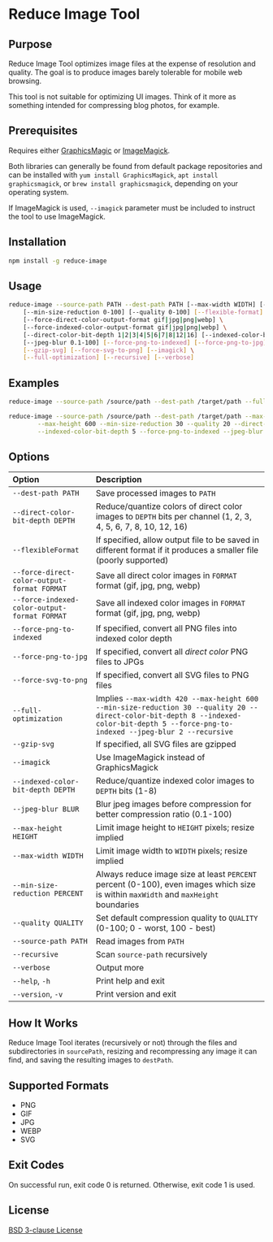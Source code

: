 # Reduce Image Tool


## Purpose

Reduce Image Tool optimizes image files at the expense of resolution and quality. The goal is to produce
images barely tolerable for mobile web browsing.

This tool is not suitable for optimizing UI images. Think of it more as something intended
for compressing blog photos, for example.


## Prerequisites

Requires either [GraphicsMagic](http://www.graphicsmagick.org/) or [ImageMagick](http://www.imagemagick.org/).
 
Both libraries can generally be found from default package repositories and can be installed with 
`yum install GraphicsMagick`, `apt install graphicsmagick`, or  `brew install graphicsmagick`,
depending on your operating system.

If ImageMagick is used, `--imagick` parameter must be included to instruct the tool to use ImageMagick. 


## Installation

```bash
npm install -g reduce-image
```

## Usage

```bash
reduce-image --source-path PATH --dest-path PATH [--max-width WIDTH] [--max-height HEIGHT] \
    [--min-size-reduction 0-100] [--quality 0-100] [--flexible-format] \
    [--force-direct-color-output-format gif|jpg|png|webp] \
    [--force-indexed-color-output-format gif|jpg|png|webp] \
    [--direct-color-bit-depth 1|2|3|4|5|6|7|8|12|16] [--indexed-color-bit-depth 1-8] \
    [--jpeg-blur 0.1-100] [--force-png-to-indexed] [--force-png-to-jpg] \
    [--gzip-svg] [--force-svg-to-png] [--imagick] \
    [--full-optimization] [--recursive] [--verbose]
```

## Examples

```bash
reduce-image --source-path /source/path --dest-path /target/path --full-optimization --gzip-svg

reduce-image --source-path /source/path --dest-path /target/path --max-width 420 \
        --max-height 600 --min-size-reduction 30 --quality 20 --direct-color-bit-depth 8 \
        --indexed-color-bit-depth 5 --force-png-to-indexed --jpeg-blur 2 --verbose
```


## Options

Option                                        | Description 
:---------------------------------------------|:-------------
`--dest-path PATH`                            | Save processed images to `PATH`
`--direct-color-bit-depth DEPTH`              | Reduce/quantize colors of direct color images to `DEPTH` bits per channel (1, 2, 3, 4, 5, 6, 7, 8, 10, 12, 16)
`--flexibleFormat`                            | If specified, allow output file to be saved in different format if it produces a smaller file (poorly supported)
`--force-direct-color-output-format FORMAT`   | Save all direct color images in `FORMAT` format (gif, jpg, png, webp)
`--force-indexed-color-output-format FORMAT`  | Save all indexed color images in `FORMAT` format (gif, jpg, png, webp)
`--force-png-to-indexed`                      | If specified, convert all PNG files into indexed color depth
`--force-png-to-jpg`                          | If specified, convert all *direct color* PNG files to JPGs
`--force-svg-to-png`                          | If specified, convert all SVG files to PNG files
`--full-optimization`                         | Implies `--max-width 420 --max-height 600 --min-size-reduction 30 --quality 20 --direct-color-bit-depth 8 --indexed-color-bit-depth 5 --force-png-to-indexed --jpeg-blur 2 --recursive`
`--gzip-svg`                                  | If specified, all SVG files are gzipped
`--imagick`                                   | Use ImageMagick instead of GraphicsMagick
`--indexed-color-bit-depth DEPTH`             | Reduce/quantize indexed color images to `DEPTH` bits (1-8)
`--jpeg-blur BLUR`                            | Blur jpeg images before compression for better compression ratio (0.1-100)
`--max-height HEIGHT`                         | Limit image height to `HEIGHT` pixels; resize implied
`--max-width WIDTH`                           | Limit image width to `WIDTH` pixels; resize implied
`--min-size-reduction PERCENT`                | Always reduce image size at least `PERCENT` percent (0-100), even images which size is within `maxWidth` and `maxHeight` boundaries
`--quality QUALITY`                           | Set default compression quality to `QUALITY` (0-100; 0 - worst, 100 - best)
`--source-path PATH`                          | Read images from `PATH`
`--recursive`                                 | Scan `source-path` recursively
`--verbose`                                   | Output more
`--help`, `-h`                                | Print help and exit
`--version`, `-v`                             | Print version and exit


## How It Works

Reduce Image Tool iterates (recursively or not) through the files and subdirectories in `sourcePath`, resizing and recompressing
any image it can find, and saving the resulting images to `destPath`.


## Supported Formats

* PNG
* GIF
* JPG
* WEBP
* SVG


## Exit Codes

On successful run, exit code 0 is returned. Otherwise, exit code 1 is used.


## License

[BSD 3-clause License](https://spdx.org/licenses/BSD-3-Clause)
